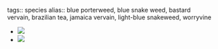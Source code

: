 tags:: species
alias:: blue porterweed, blue snake weed, bastard vervain, brazilian tea, jamaica vervain, light-blue snakeweed, worryvine
- ![](https://peach-geographical-bat-397.mypinata.cloud/ipfs/QmaLUdQCGegrgfQUFf7wnf9osBp3AWdgzTBs81JAy48xGC)
- ![](https://peach-geographical-bat-397.mypinata.cloud/ipfs/QmQW7gmDXbfi7qtFFwWxCr4K7c1un2uD6esve24JrSXmna)